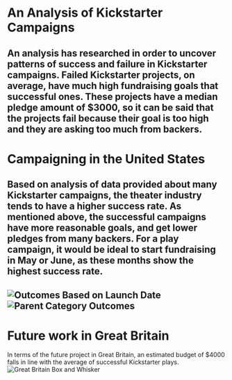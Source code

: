 # An Analysis of Kickstarter Campaigns
An analysis has researched in order to uncover patterns of success and failure in Kickstarter campaigns. Failed Kickstarter projects, on average, have much high fundraising goals that successful ones. These projects have a median pledge amount of $3000, so it can be said that the projects fail because their goal is too high and they are asking too much from backers. 
---
# Campaigning in the United States
Based on analysis of data provided about many Kickstarter campaigns, the theater industry tends to have a higher success rate. As mentioned above, the successful campaigns have more reasonable goals, and get lower pledges from many backers. For a play campaign, it would be ideal to start fundraising in May or June, as these months show the highest success rate. 
---
![Outcomes Based on Launch Date](https://user-images.githubusercontent.com/88064181/128581728-f0c4bdd0-07e3-4f21-a9b0-b2fed5097202.png)
![Parent Category Outcomes](https://user-images.githubusercontent.com/88064181/128581769-7122c6ae-a7b9-41c9-b55d-cd6da8bc108f.png)
---
# Future work in Great Britain
In terms of the future project in Great Britain, an estimated budget of $4000 falls in line with the average of successful Kickstarter plays. 
![Great Britain Box and Whisker](https://user-images.githubusercontent.com/88064181/128581781-7ef31fd5-81d4-4b22-aaf1-135aabd93860.png)

